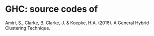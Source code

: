 # GHC: source codes of 
Amiri, S., Clarke, B, Clarke, J. & Koepke, H.A. (2016). A General Hybrid Clustering Technique.
